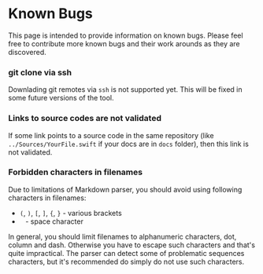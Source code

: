 # Known Bugs

This page is intended to provide information on known bugs. Please feel free to contribute more known bugs and their work arounds as they are discovered. 


### git clone via ssh

Downlading git remotes via `ssh` is not supported yet. This will be fixed in some future versions of the tool.


### Links to source codes are not validated

If some link points to a source code in the same repository (like `../Sources/YourFile.swift` if your docs are in `docs` folder), then this link is not validated. 


### Forbidden characters in filenames

Due to limitations of Markdown parser, you should avoid using following characters in filenames:

- `(`, `)`, `[`, `]`, `{`, `}` - various brackets
- ` `  - space character

In general, you should limit filenames to alphanumeric characters, dot, column and dash. Otherwise you have to escape such characters and that's quite impractical. The parser can detect some of problematic sequences characters, but it's recommended do simply do not use such characters.